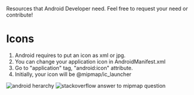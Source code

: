 Resources that Android Developer need. Feel free to request your need or contribute!

# Icons
1. Android requires to put an icon as xml or jpg.
2. You can change your application icon in AndroidManifest.xml
3. Go to "application" tag, "android:icon" attribute.
4. Initially, your icon will be @mipmap/ic_launcher
<img src="https://i.imgur.com/GgUatKU.png" alt="android herarchy"/>
<img src="https://i.imgur.com/ipE5ikq.png" alt="stackoverflow answer to mipmap question"/>
